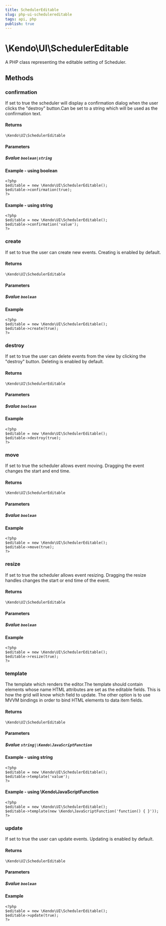 ```yaml
---
title: SchedulerEditable
slug: php-ui-schedulereditable
tags: api, php
publish: true
---
```


# \Kendo\UI\SchedulerEditable

A PHP class representing the editable setting of Scheduler.


## Methods

### confirmation
If set to true the scheduler will display a confirmation dialog when the user clicks the "destroy" button.Can be set to a string which will be used as the confirmation text.

#### Returns
`\Kendo\UI\SchedulerEditable`

#### Parameters

##### $value `boolean|string`



#### Example  - using boolean
    <?php
    $editable = new \Kendo\UI\SchedulerEditable();
    $editable->confirmation(true);
    ?>

#### Example  - using string
    <?php
    $editable = new \Kendo\UI\SchedulerEditable();
    $editable->confirmation('value');
    ?>

### create
If set to true the user can create new events. Creating is enabled by default.

#### Returns
`\Kendo\UI\SchedulerEditable`

#### Parameters

##### $value `boolean`



#### Example 
    <?php
    $editable = new \Kendo\UI\SchedulerEditable();
    $editable->create(true);
    ?>

### destroy
If set to true the user can delete events from the view by clicking the "destroy" button. Deleting is enabled by default.

#### Returns
`\Kendo\UI\SchedulerEditable`

#### Parameters

##### $value `boolean`



#### Example 
    <?php
    $editable = new \Kendo\UI\SchedulerEditable();
    $editable->destroy(true);
    ?>

### move
If set to true the scheduler allows event moving. Dragging the event changes the start and end time.

#### Returns
`\Kendo\UI\SchedulerEditable`

#### Parameters

##### $value `boolean`



#### Example 
    <?php
    $editable = new \Kendo\UI\SchedulerEditable();
    $editable->move(true);
    ?>

### resize
If set to true the scheduler allows event resizing. Dragging the resize handles changes the start or end time of the event.

#### Returns
`\Kendo\UI\SchedulerEditable`

#### Parameters

##### $value `boolean`



#### Example 
    <?php
    $editable = new \Kendo\UI\SchedulerEditable();
    $editable->resize(true);
    ?>

### template
The template which renders the editor.The template should contain elements whose name HTML attributes are set as the editable fields. This is how the grid will know
which field to update. The other option is to use MVVM bindings in order to bind HTML elements to data item fields.

#### Returns
`\Kendo\UI\SchedulerEditable`

#### Parameters

##### $value `string|\Kendo\JavaScriptFunction`



#### Example  - using string
    <?php
    $editable = new \Kendo\UI\SchedulerEditable();
    $editable->template('value');
    ?>

#### Example  - using \Kendo\JavaScriptFunction
    <?php
    $editable = new \Kendo\UI\SchedulerEditable();
    $editable->template(new \Kendo\JavaScriptFunction('function() { }'));
    ?>

### update
If set to true the user can update events. Updating is enabled by default.

#### Returns
`\Kendo\UI\SchedulerEditable`

#### Parameters

##### $value `boolean`



#### Example 
    <?php
    $editable = new \Kendo\UI\SchedulerEditable();
    $editable->update(true);
    ?>

